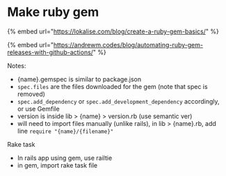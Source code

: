 # Make ruby gem

{% embed url="https://lokalise.com/blog/create-a-ruby-gem-basics/" %}

{% embed url="https://andrewm.codes/blog/automating-ruby-gem-releases-with-github-actions/" %}

Notes:

* {name}.gemspec is similar to package.json
* `spec.files` are the files downloaded for the gem \(note that spec is removed\)
* `spec.add_dependency` or `spec.add_development_dependency` accordingly, or use Gemfile
* version is inside lib &gt; {name} &gt; version.rb \(use semantic ver\)
* will need to import files manually \(unlike rails\), in lib &gt; {name}.rb, add line `require "{name}/{filename}"`

Rake task

* In rails app using gem, use railtie
* in gem, import rake task file

